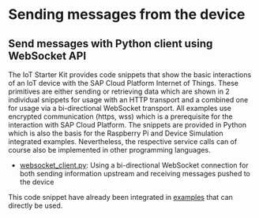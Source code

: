 # Sending messages from the device

## Send messages with Python client using WebSocket API

The IoT Starter Kit provides code snippets that show the basic interactions of an IoT device with the SAP Cloud Platform Internet of Things. These primitives are either sending or
retrieving data which are shown in 2 individual snippets for usage with an HTTP transport and a combined one for usage via a bi-directional WebSocket
transport. All examples use encrypted communication (https, wss) which is a prerequisite for the interaction with SAP Cloud Platform. The snippets are provided in Python
which is also the basis for the Raspberry Pi and Device Simulation integrated examples. Nevertheless, the respective service calls can of course also be
implemented in other programming languages.

* [websocket_client.py](../../../../code-snippets/python/hcp-iot-services/wss/websocket_client.py): Using a bi-directional WebSocket connection for both sending information upstream and receiving messages pushed to the device

This code snippet have already been integrated in [examples](../../../../examples/python) that can directly be used.
